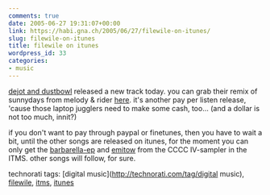 ```yaml
---
comments: true
date: 2005-06-27 19:31:07+00:00
link: https://habi.gna.ch/2005/06/27/filewile-on-itunes/
slug: filewile-on-itunes
title: filewile on itunes
wordpress_id: 33
categories:
- music
---
```



[dejot and dustbowl](http://filewile.com/) released a new track today. you can grab their remix of sunnydays from melody & rider [here](http://filewile.com/html/en/tracks_download/index.php). it's another pay per listen release, 'cause those laptop jugglers need to make some cash, too... (and a dollar is not too much, innit?)
  
if you don't want to pay through paypal or finetunes, then you have to wait a bit, until the other songs are released on itunes, for the moment you can only get the [barbarella-ep](http://phobos.apple.com/WebObjects/MZStore.woa/wa/viewArtist?artistId=42569013) and [emitow](http://phobos.apple.com/WebObjects/MZStore.woa/wa/viewArtist?artistId=42569013) from the CCCC IV-sampler in the ITMS. other songs will follow, for sure.





technorati tags: [digital music](http://technorati.com/tag/digital music), [filewile](http://technorati.com/tag/filewile), [itms](http://technorati.com/tag/itms), [itunes](http://technorati.com/tag/itunes)
